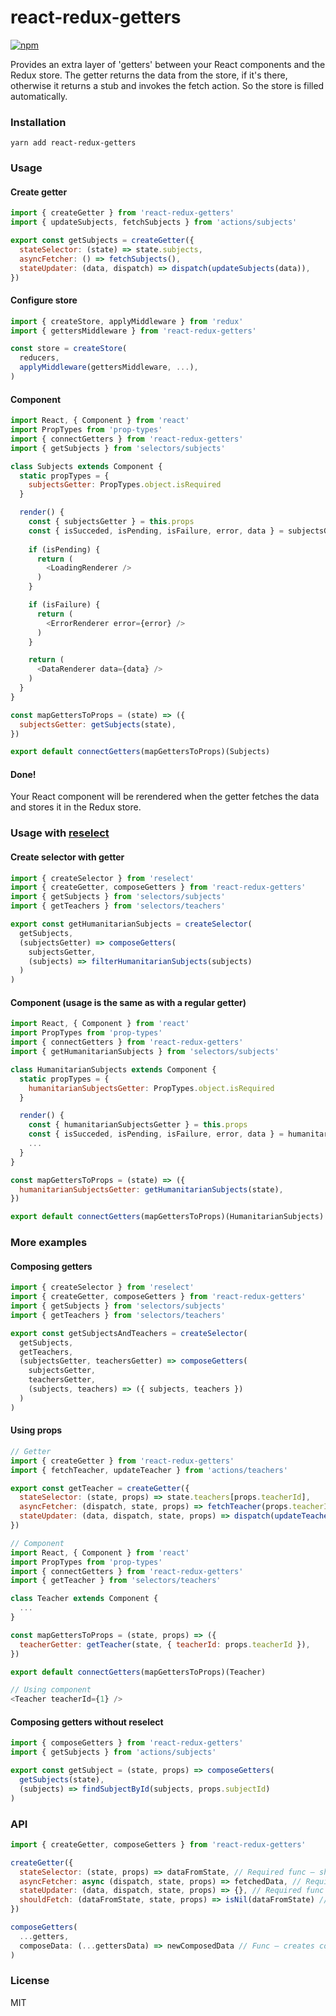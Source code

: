 # react-redux-getters

[![npm](https://img.shields.io/npm/v/react-redux-getters.svg)](https://www.npmjs.com/package/react-redux-getters)

Provides an extra layer of 'getters' between your React components and the Redux store.
The getter returns the data from the store, if it's there, otherwise it returns a stub and invokes the fetch action.
So the store is filled automatically.

### Installation
```
yarn add react-redux-getters
```

### Usage

#### Create getter

```js
import { createGetter } from 'react-redux-getters'
import { updateSubjects, fetchSubjects } from 'actions/subjects'

export const getSubjects = createGetter({
  stateSelector: (state) => state.subjects,
  asyncFetcher: () => fetchSubjects(),
  stateUpdater: (data, dispatch) => dispatch(updateSubjects(data)),
})
```

#### Configure store

``` js
import { createStore, applyMiddleware } from 'redux'
import { gettersMiddleware } from 'react-redux-getters'

const store = createStore(
  reducers,
  applyMiddleware(gettersMiddleware, ...),
)
```

#### Component

```js
import React, { Component } from 'react'
import PropTypes from 'prop-types'
import { connectGetters } from 'react-redux-getters'
import { getSubjects } from 'selectors/subjects'

class Subjects extends Component {
  static propTypes = {
    subjectsGetter: PropTypes.object.isRequired
  }

  render() {
    const { subjectsGetter } = this.props
    const { isSucceded, isPending, isFailure, error, data } = subjectsGetter
    
    if (isPending) {
      return (
        <LoadingRenderer />
      )
    }

    if (isFailure) {
      return (
        <ErrorRenderer error={error} />
      )
    }

    return (
      <DataRenderer data={data} />
    )
  }
}

const mapGettersToProps = (state) => ({
  subjectsGetter: getSubjects(state),
})

export default connectGetters(mapGettersToProps)(Subjects)
```

#### Done! 

Your React component will be rerendered when the getter fetches the data and stores it in the Redux store.

### Usage with [reselect](https://github.com/reduxjs/reselect)

#### Create selector with getter

```js
import { createSelector } from 'reselect'
import { createGetter, composeGetters } from 'react-redux-getters'
import { getSubjects } from 'selectors/subjects'
import { getTeachers } from 'selectors/teachers'

export const getHumanitarianSubjects = createSelector(
  getSubjects,
  (subjectsGetter) => composeGetters(
    subjectsGetter,
    (subjects) => filterHumanitarianSubjects(subjects)
  )
)
```

#### Component (usage is the same as with a regular getter)

```js
import React, { Component } from 'react'
import PropTypes from 'prop-types'
import { connectGetters } from 'react-redux-getters'
import { getHumanitarianSubjects } from 'selectors/subjects'

class HumanitarianSubjects extends Component {
  static propTypes = {
    humanitarianSubjectsGetter: PropTypes.object.isRequired
  }

  render() {
    const { humanitarianSubjectsGetter } = this.props
    const { isSucceded, isPending, isFailure, error, data } = humanitarianSubjectsGetter
    ...
  }
}

const mapGettersToProps = (state) => ({
  humanitarianSubjectsGetter: getHumanitarianSubjects(state),
})

export default connectGetters(mapGettersToProps)(HumanitarianSubjects)
```

### More examples

#### Composing getters

```js
import { createSelector } from 'reselect'
import { createGetter, composeGetters } from 'react-redux-getters'
import { getSubjects } from 'selectors/subjects'
import { getTeachers } from 'selectors/teachers'

export const getSubjectsAndTeachers = createSelector(
  getSubjects,
  getTeachers,
  (subjectsGetter, teachersGetter) => composeGetters(
    subjectsGetter,
    teachersGetter,
    (subjects, teachers) => ({ subjects, teachers })
  )
)
```

#### Using props

```js
// Getter
import { createGetter } from 'react-redux-getters'
import { fetchTeacher, updateTeacher } from 'actions/teachers'

export const getTeacher = createGetter({
  stateSelector: (state, props) => state.teachers[props.teacherId],
  asyncFetcher: (dispatch, state, props) => fetchTeacher(props.teacherId),
  stateUpdater: (data, dispatch, state, props) => dispatch(updateTeacher(props.teacherId, data))
})

// Component
import React, { Component } from 'react'
import PropTypes from 'prop-types'
import { connectGetters } from 'react-redux-getters'
import { getTeacher } from 'selectors/teachers'

class Teacher extends Component {
  ...
}

const mapGettersToProps = (state, props) => ({
  teacherGetter: getTeacher(state, { teacherId: props.teacherId }),
})

export default connectGetters(mapGettersToProps)(Teacher)

// Using component
<Teacher teacherId={1} />
```

#### Composing getters without reselect

```js
import { composeGetters } from 'react-redux-getters'
import { getSubjects } from 'actions/subjects'

export const getSubject = (state, props) => composeGetters(
  getSubjects(state),
  (subjects) => findSubjectById(subjects, props.subjectId)
)
```

### API

```js
import { createGetter, composeGetters } from 'react-redux-getters'

createGetter({
  stateSelector: (state, props) => dataFromState, // Required func – should return data from store state
  asyncFetcher: async (dispatch, state, props) => fetchedData, // Required async func – should return fetched data (Promise)
  stateUpdater: (data, dispatch, state, props) => {}, // Required func - should dispatch store update
  shouldFetch: (dataFromState, state, props) => isNil(dataFromState) // Optional func – condition that fetching is needed
})

composeGetters(
  ...getters, 
  composeData: (...gettersData) => newComposedData // Func – creates composed data from incoming getters data
)
```

### License

MIT
